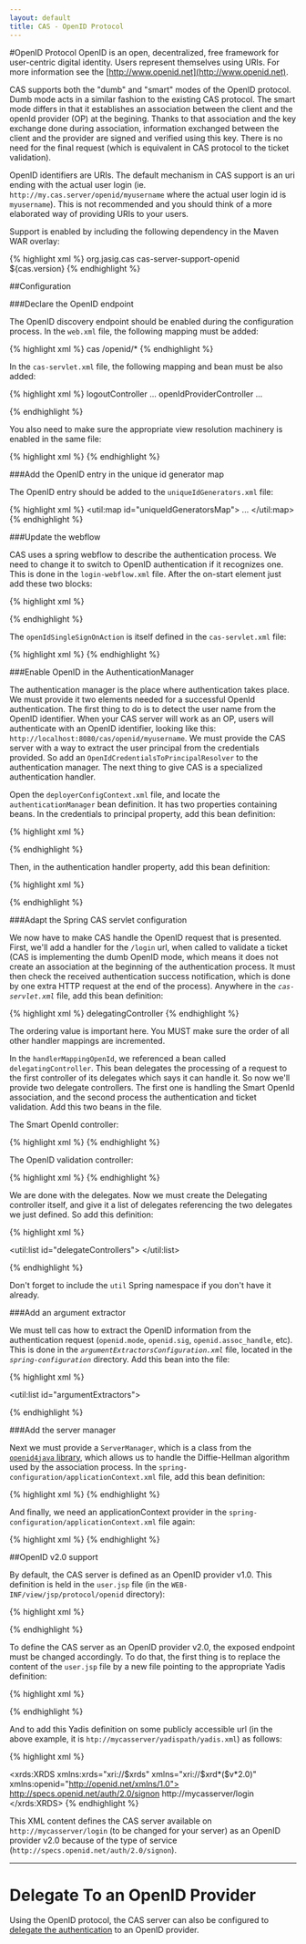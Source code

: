 ```yaml
---
layout: default
title: CAS - OpenID Protocol
---
```


#OpenID Protocol
OpenID is an open, decentralized, free framework for user-centric digital identity. Users represent themselves using URIs. For more information see the [http://www.openid.net](http://www.openid.net).

CAS supports both the "dumb" and "smart" modes of the OpenID protocol. Dumb mode acts in a similar fashion to the existing CAS protocol. The smart mode differs in that it establishes an association between the client and the openId provider (OP) at the begining. Thanks to that association and the key exchange done during association, information exchanged between the client and the provider are signed and verified using this key. There is no need for the final request (which is equivalent in CAS protocol to the ticket validation).

OpenID identifiers are URIs. The default mechanism in CAS support is an uri ending with the actual user login (ie. `http://my.cas.server/openid/myusername` where the actual user login id is `myusername`). This is not recommended and you should think of a more elaborated way of providing URIs to your users.

Support is enabled by including the following dependency in the Maven WAR overlay:

{% highlight xml %}
<dependency>
  <groupId>org.jasig.cas</groupId>
  <artifactId>cas-server-support-openid</artifactId>
  <version>${cas.version}</version>
</dependency>
{% endhighlight %}

##Configuration

###Declare the OpenID endpoint

The OpenID discovery endpoint should be enabled during the configuration process. In the `web.xml` file, the following mapping must be added:

{% highlight xml %}
<servlet-mapping>
  <servlet-name>cas</servlet-name>
  <url-pattern>/openid/*</url-pattern>
</servlet-mapping>
{% endhighlight %}

In the `cas-servlet.xml` file, the following mapping and bean must be also added:

{% highlight xml %}
<bean id="handlerMappingC" class="org.springframework.web.servlet.handler.SimpleUrlHandlerMapping">
  <property name="mappings">
    <props>
      <prop key="/logout">logoutController</prop>
      ...
      <prop key="/openid/*">openIdProviderController</prop>
      ...

<bean
    id="openIdProviderController"
    class="org.jasig.cas.support.openid.web.OpenIdProviderController"
    p:loginUrl="${server.prefix}/login"/>
{% endhighlight %}

You also need to make sure the appropriate view resolution machinery is enabled
in the same file:

{% highlight xml %}
<bean id="oauthXmlViewResolver" class="org.springframework.web.servlet.view.XmlViewResolver"
          p:order="4"
          p:location="${cas.viewResolver.xmlFile:classpath:/META-INF/spring/openid-protocol-views.xml}" />
{% endhighlight %}

###Add the OpenID entry in the unique id generator map

The OpenID entry should be added to the `uniqueIdGenerators.xml` file:

{% highlight xml %}
<util:map id="uniqueIdGeneratorsMap">
  ...
  <entry
    key="org.jasig.cas.support.openid.authentication.principal.OpenIdService"
    value-ref="serviceTicketUniqueIdGenerator" />
</util:map>
{% endhighlight %}


###Update the webflow

CAS uses a spring webflow to describe the authentication process. We need to change it to switch to OpenID authentication if it recognizes one. This is done in the `login-webflow.xml` file. After the on-start element just add these two blocks:

{% highlight xml %}
<!-- If the request contains a parameter called openid.mode and is not an association request, switch to openId. Otherwise, continue normal webflow. -->
<decision-state id="selectFirstAction">
    <if
       test="externalContext.requestParameterMap['openid.mode'] ne ''
        &amp;&amp; externalContext.requestParameterMap['openid.mode'] ne null
        &amp;&amp; externalContext.requestParameterMap['openid.mode'] ne 'associate'"
       then="openIdSingleSignOnAction" else="ticketGrantingTicketCheck" />
</decision-state>

<!-- The OpenID authentication action. If authentication is successful, send the ticket granting ticker. Otherwise, redirect to the login form. -->
<action-state id="openIdSingleSignOnAction">
    <evaluate expression="openIdSingleSignOnAction" />
    <transition on="success" to="sendTicketGrantingTicket" />
    <transition on="error" to="viewLoginForm" />
    <transition on="warn" to="warn" />
</action-state>
{% endhighlight %}

The `openIdSingleSignOnAction` is itself defined in the `cas-servlet.xml` file:

{% highlight xml %}
<bean id="openIdSingleSignOnAction"
    class="org.jasig.cas.support.openid.web.flow.OpenIdSingleSignOnAction"
    p:centralAuthenticationService-ref="centralAuthenticationService"/>
{% endhighlight %}


###Enable OpenID in the AuthenticationManager

The authentication manager is the place where authentication takes place. We must provide it two elements needed for a successful OpenId authentication. The first thing to do is to detect the user name from the OpenID identifier. When your CAS server will work as an OP, users will authenticate with an OpenID identifier, looking like this: `http://localhost:8080/cas/openid/myusername`. We must provide the CAS server with a way to extract the user principal from the credentials provided. So add an `OpenIdCredentialsToPrincipalResolver` to the authentication manager. The next thing to give CAS is a specialized authentication handler.

Open the `deployerConfigContext.xml` file, and locate the `authenticationManager` bean definition. It has two properties containing beans. In the credentials to principal property, add this bean definition:

{% highlight xml %}
<!-- The openid credentials to principal resolver -->
<bean class="org.jasig.cas.support.openid.authentication.principal.OpenIdPrincipalResolver" />
{% endhighlight %}

Then, in the authentication handler property, add this bean definition:

{% highlight xml %}
<!-- The open id authentication handler -->
<bean class="org.jasig.cas.support.openid.authentication.handler.support.OpenIdCredentialsAuthenticationHandler"
      p:ticketRegistry-ref="ticketRegistry" />
{% endhighlight %}


###Adapt the Spring CAS servlet configuration

We now have to make CAS handle the OpenID request that is presented. First, we'll add a handler for the `/login` url, when called to validate a ticket (CAS is implementing the dumb OpenID mode, which means it does not create an association at the beginning of the authentication process. It must then check the received authentication success notification, which is done by one extra HTTP request at the end of the process). Anywhere in the *`cas-servlet.xml`* file, add this bean definition:

{% highlight xml %}
<bean id="handlerMappingOpendId"
      class="org.jasig.cas.support.openid.web.support.OpenIdPostUrlHandlerMapping">
    <!-- Notice we set the order value to 2, which is the order of
    the flow handler mapping. We'll fix that just next.
    The OpenIDPostUrlHandlerMapping MUST be called before the login
    webflow action is called, otherwise we will never be able to validate the authentication success. -->
    <property name="order" value="2"/>
    <property name="mappings">
        <props>
            <prop key="/login">delegatingController</prop>
        </props>
    </property>
</bean>
{% endhighlight %}

The ordering value is important here. You MUST make sure the order of all other handler mappings are incremented.

In the `handlerMappingOpenId`, we referenced a bean called `delegatingController`. This bean delegates the processing of a request to the first controller of its delegates which says it can handle it. So now we'll provide two delegate controllers. The first one is handling the Smart OpenId association, and the second process the authentication and ticket validation. Add this two beans in the file.

The Smart OpenId controller:

{% highlight xml %}
<bean id="smartOpenIdAssociationController" class="org.jasig.cas.support.openid.web.mvc.SmartOpenIdController"
     p:serverManager-ref="serverManager"
     p:successView="casOpenIdAssociationSuccessView" p:failureView="casOpenIdAssociationFailureView" />
{% endhighlight %}

The OpenID validation controller:

{% highlight xml %}
<bean id="openIdValidateController" class="org.jasig.cas.web.ServiceValidateController"
       p:validationSpecificationClass="org.jasig.cas.validation.Cas20WithoutProxyingValidationSpecification"
       p:centralAuthenticationService-ref="centralAuthenticationService"
       p:proxyHandler-ref="proxy20Handler" p:argumentExtractor-ref="openIdArgumentExtractor"
       p:successView="casOpenIdServiceSuccessView" p:failureView="casOpenIdServiceFailureView" />
{% endhighlight %}

We are done with the delegates. Now we must create the Delegating controller itself, and give it a list of delegates referencing the two delegates we just defined. So add this definition:

{% highlight xml %}
<bean id="delegatingController" class="org.jasig.cas.web.DelegatingController"
  p:delegates-ref="delegateControllers"/>

<util:list id="delegateControllers">
  <ref bean="smartOpenIdAssociationController"/>
  <ref bean="openIdValidateController"/>
</util:list>

{% endhighlight %}

Don't forget to include the `util` Spring namespace if you don't have it already.

###Add an argument extractor

We must tell cas how to extract the OpenID information from the authentication request (`openid.mode`, `openid.sig`, `openid.assoc_handle`, etc). This is done in the *`argumentExtractorsConfiguration.xml`* file, located in the *`spring-configuration`* directory. Add this bean into the file:

{% highlight xml %}
<bean id="openIdArgumentExtractor" class="org.jasig.cas.support.openid.web.support.OpenIdArgumentExtractor">
  <property name="openIdPrefixUrl" value="${server.prefix}/openid" />
</bean>

<util:list id="argumentExtractors">
   <ref bean="casArgumentExtractor" />
   <!-- The OpenId arguments extractor -->
   <ref bean="openIdArgumentExtractor" />
   <ref bean="samlArgumentExtractor" />
</util:list>
{% endhighlight %}


###Add the server manager

Next we must provide a `ServerManager`, which is a class from the [`openid4java` library](https://code.google.com/p/openid4java/), which allows us to handle the Diffie-Hellman algorithm used by the association process. In the `spring-configuration/applicationContext.xml` file, add this bean definition:

{% highlight xml %}
<bean id="serverManager"
    class="org.openid4java.server.ServerManager"
   p:oPEndpointUrl="${server.prefix}/login"
   p:enforceRpId="false" />
{% endhighlight %}

And finally, we need an applicationContext provider in the `spring-configuration/applicationContext.xml` file again:

{% highlight xml %}
<bean id="applicationContextProvider"
    class="org.jasig.cas.util.ApplicationContextProvider" />
{% endhighlight %}


##OpenID v2.0 support

By default, the CAS server is defined as an OpenID provider v1.0. This definition is held in the `user.jsp` file (in the `WEB-INF/view/jsp/protocol/openid` directory):

{% highlight xml %}
<html>
<head>
    <link rel="openid.server" href="${openid_server}"/>
</head>
</html>
{% endhighlight %}

To define the CAS server as an OpenID provider v2.0, the exposed endpoint must be changed accordingly. To do that, the first thing is to replace the content of the `user.jsp` file by a new file pointing to the appropriate Yadis definition:

{% highlight xml %}
<html>
<head>
    <meta http-equiv="X-XRDS-Location" content="http://mycasserver/yadispath/yadis.xml" />
</head>
</html>
{% endhighlight %}

And to add this Yadis definition on some publicly accessible url (in the above example, it is `htp://mycasserver/yadispath/yadis.xml`) as follows:

{% highlight xml %}
<?xml version="1.0" encoding="UTF-8"?>
<xrds:XRDS xmlns:xrds="xri://$xrds" xmlns="xri://$xrd*($v*2.0)"
           xmlns:openid="http://openid.net/xmlns/1.0">
<XRD>
    <Service priority="1">
        <Type>http://specs.openid.net/auth/2.0/signon</Type>
        <URI>http://mycasserver/login</URI>
    </Service>
</XRD>
</xrds:XRDS>
{% endhighlight %}

This XML content defines the CAS server available on `http://mycasserver/login` (to be changed for your server) as an OpenID provider v2.0 because of the type of service (`http://specs.openid.net/auth/2.0/signon`).


***

# Delegate To an OpenID Provider

Using the OpenID protocol, the CAS server can also be configured to [delegate the authentication](../integration/Delegate-Authentication.html) to an OpenID provider.
